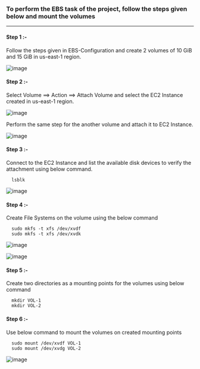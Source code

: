 ### To perform the EBS task of the project, follow the steps given below and mount the volumes

-------------------------------------------------------------------------------------------------------------------------------

#### Step 1 :-

Follow the steps given in EBS-Configuration and create 2 volumes of 10 GiB and 15 GiB in us-east-1 region.

![image](https://github.com/ajaydabe/AWS-Multi-region-Project/assets/160045230/cdc3d8d6-a1f3-40ae-a902-cbfd26f35d53)

#### Step 2 :-

Select Volume ==> Action ==> Attach Volume and select the EC2 Instance created in us-east-1 region.

![image](https://github.com/ajaydabe/AWS-Multi-region-Project/assets/160045230/dc7cae8d-8747-4245-b34c-1de23db9ce43)

Perform the same step for the another volume and attach it to EC2 Instance.

![image](https://github.com/ajaydabe/AWS-Multi-region-Project/assets/160045230/9b0769fd-fca7-43a5-b950-a54dbab89c1c)

#### Step 3 :-

Connect to the EC2 Instance and list the available disk devices to verify the attachment using below command.

      lsblk

![image](https://github.com/ajaydabe/AWS-Multi-region-Project/assets/160045230/e245719d-0356-4c34-af13-e5c2882a998c)

#### Step 4 :-

Create File Systems on the volume using the below command
      
      sudo mkfs -t xfs /dev/xvdf
      sudo mkfs -t xfs /dev/xvdk

![image](https://github.com/ajaydabe/AWS-Multi-region-Project/assets/160045230/c230eac7-3df9-404c-b1d9-8ef49155e49e)

![image](https://github.com/ajaydabe/AWS-Multi-region-Project/assets/160045230/586130b2-a35a-456c-8858-1c15207aea28)

#### Step 5 :-

Create two directories as a mounting points for the volumes using below command

      mkdir VOL-1
      mkdir VOL-2

#### Step 6 :-

Use below command to mount the volumes on created mounting points

      sudo mount /dev/xvdf VOL-1
      sudo mount /dev/xvdg VOL-2

![image](https://github.com/ajaydabe/AWS-Multi-region-Project/assets/160045230/0dc543d0-fedb-408c-a592-61c18c94c2f7)

